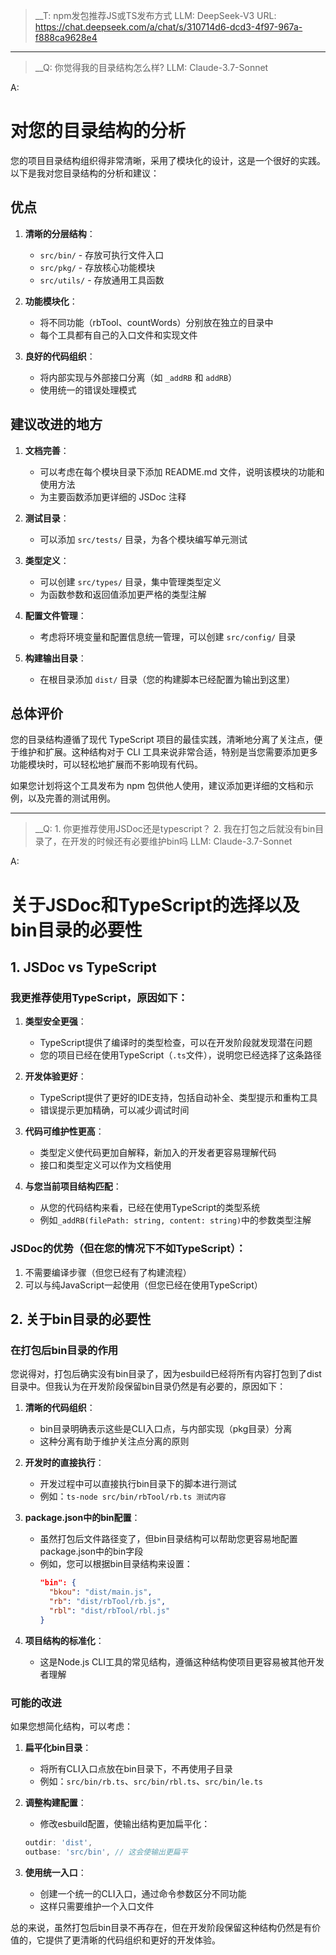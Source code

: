 > __T: npm发包推荐JS或TS发布方式
> LLM: DeepSeek-V3
> URL: https://chat.deepseek.com/a/chat/s/310714d6-dcd3-4f97-967a-f888ca9628e4

---

> __Q: 你觉得我的目录结构怎么样?
> LLM: Claude-3.7-Sonnet

A:

# 对您的目录结构的分析

您的项目目录结构组织得非常清晰，采用了模块化的设计，这是一个很好的实践。以下是我对您目录结构的分析和建议：

## 优点

1. **清晰的分层结构**：
   - `src/bin/` - 存放可执行文件入口
   - `src/pkg/` - 存放核心功能模块
   - `src/utils/` - 存放通用工具函数

2. **功能模块化**：
   - 将不同功能（rbTool、countWords）分别放在独立的目录中
   - 每个工具都有自己的入口文件和实现文件

3. **良好的代码组织**：
   - 将内部实现与外部接口分离（如 `_addRB` 和 `addRB`）
   - 使用统一的错误处理模式

## 建议改进的地方

1. **文档完善**：
   - 可以考虑在每个模块目录下添加 README.md 文件，说明该模块的功能和使用方法
   - 为主要函数添加更详细的 JSDoc 注释

2. **测试目录**：
   - 可以添加 `src/tests/` 目录，为各个模块编写单元测试

3. **类型定义**：
   - 可以创建 `src/types/` 目录，集中管理类型定义
   - 为函数参数和返回值添加更严格的类型注解

4. **配置文件管理**：
   - 考虑将环境变量和配置信息统一管理，可以创建 `src/config/` 目录

5. **构建输出目录**：
   - 在根目录添加 `dist/` 目录（您的构建脚本已经配置为输出到这里）

## 总体评价

您的目录结构遵循了现代 TypeScript 项目的最佳实践，清晰地分离了关注点，便于维护和扩展。这种结构对于 CLI 工具来说非常合适，特别是当您需要添加更多功能模块时，可以轻松地扩展而不影响现有代码。

如果您计划将这个工具发布为 npm 包供他人使用，建议添加更详细的文档和示例，以及完善的测试用例。

------

> __Q:
>     1. 你更推荐使用JSDoc还是typescript？
>     2. 我在打包之后就没有bin目录了，在开发的时候还有必要维护bin吗
> LLM: Claude-3.7-Sonnet

A:


# 关于JSDoc和TypeScript的选择以及bin目录的必要性

## 1. JSDoc vs TypeScript

### 我更推荐使用TypeScript，原因如下：

1. **类型安全更强**：
   - TypeScript提供了编译时的类型检查，可以在开发阶段就发现潜在问题
   - 您的项目已经在使用TypeScript（`.ts`文件），说明您已经选择了这条路径

2. **开发体验更好**：
   - TypeScript提供了更好的IDE支持，包括自动补全、类型提示和重构工具
   - 错误提示更加精确，可以减少调试时间

3. **代码可维护性更高**：
   - 类型定义使代码更加自解释，新加入的开发者更容易理解代码
   - 接口和类型定义可以作为文档使用

4. **与您当前项目结构匹配**：
   - 从您的代码结构来看，已经在使用TypeScript的类型系统
   - 例如`_addRB(filePath: string, content: string)`中的参数类型注解

### JSDoc的优势（但在您的情况下不如TypeScript）：

1. 不需要编译步骤（但您已经有了构建流程）
2. 可以与纯JavaScript一起使用（但您已经在使用TypeScript）

## 2. 关于bin目录的必要性

### 在打包后bin目录的作用

您说得对，打包后确实没有bin目录了，因为esbuild已经将所有内容打包到了dist目录中。但我认为在开发阶段保留bin目录仍然是有必要的，原因如下：

1. **清晰的代码组织**：
   - bin目录明确表示这些是CLI入口点，与内部实现（pkg目录）分离
   - 这种分离有助于维护关注点分离的原则

2. **开发时的直接执行**：
   - 开发过程中可以直接执行bin目录下的脚本进行测试
   - 例如：`ts-node src/bin/rbTool/rb.ts 测试内容`

3. **package.json中的bin配置**：
   - 虽然打包后文件路径变了，但bin目录结构可以帮助您更容易地配置package.json中的bin字段
   - 例如，您可以根据bin目录结构来设置：
     ```json
     "bin": {
       "bkou": "dist/main.js",
       "rb": "dist/rbTool/rb.js",
       "rbl": "dist/rbTool/rbl.js"
     }
     ```

4. **项目结构的标准化**：
   - 这是Node.js CLI工具的常见结构，遵循这种结构使项目更容易被其他开发者理解

### 可能的改进

如果您想简化结构，可以考虑：

1. **扁平化bin目录**：
   - 将所有CLI入口点放在bin目录下，不再使用子目录
   - 例如：`src/bin/rb.ts`、`src/bin/rbl.ts`、`src/bin/le.ts`

2. **调整构建配置**：
   - 修改esbuild配置，使输出结构更加扁平化：
   ```javascript
   outdir: 'dist',
   outbase: 'src/bin', // 这会使输出更扁平
   ```

3. **使用统一入口**：
   - 创建一个统一的CLI入口，通过命令参数区分不同功能
   - 这样只需要维护一个入口文件

总的来说，虽然打包后bin目录不再存在，但在开发阶段保留这种结构仍然是有价值的，它提供了更清晰的代码组织和更好的开发体验。
